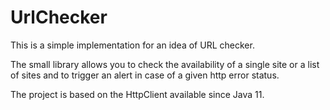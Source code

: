 # UrlChecker

This is a simple implementation for an idea of URL checker.

The small library allows you to check the availability of a single site or a
list of sites and to trigger an alert in case of a given http error status.

The project is based on the HttpClient available since Java 11.
